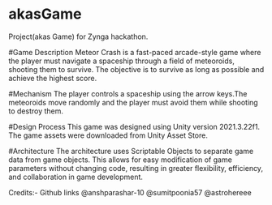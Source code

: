 # akasGame
Project(akas Game) for Zynga hackathon.

#Game Description
Meteor Crash is a fast-paced arcade-style game where the player must navigate a spaceship through a field of meteoroids, shooting them to survive. The objective is to
survive as long as possible and achieve the highest score.

#Mechanism
The player controls a spaceship using the arrow keys.The meteoroids move randomly and the player must avoid them while shooting to destroy them. 

#Design Process
This game was designed using Unity version 2021.3.22f1. The game assets were downloaded from Unity Asset Store.

#Architecture
The architecture uses Scriptable Objects to separate game data from game objects. This allows for easy modification of game parameters without changing code, resulting in greater flexibility, efficiency, and collaboration in game development.

Credits:-
Github links
@anshparashar-10
@sumitpoonia57
@astrohereee
